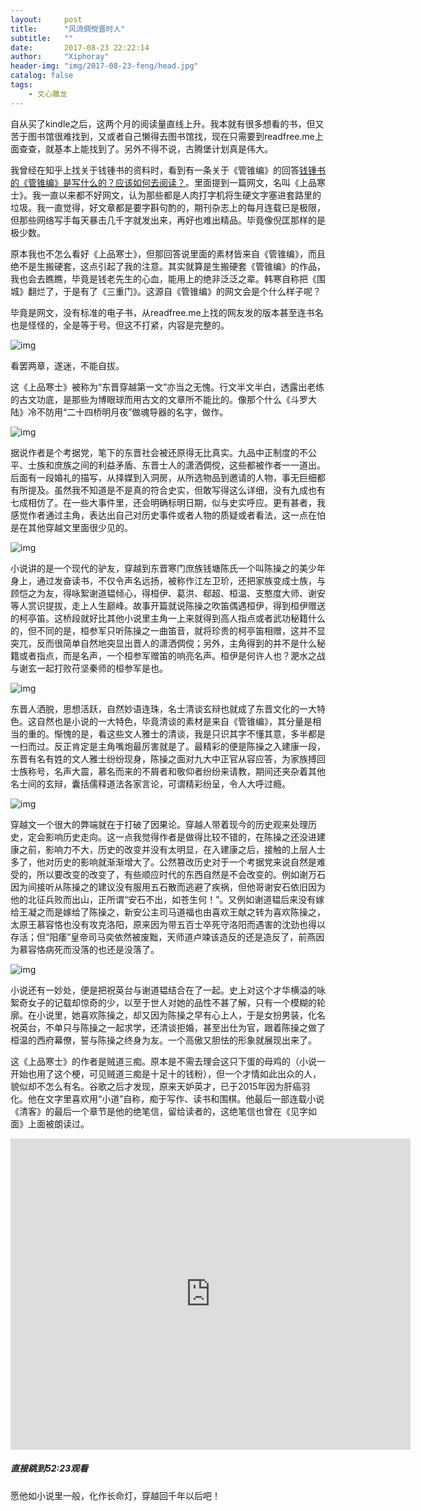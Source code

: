 ```yaml
---
layout:     post
title:      "风流倜傥晋时人"
subtitle:   "" 
date:       2017-08-23 22:22:14
author:     "Xiphoray"
header-img: "img/2017-08-23-feng/head.jpg"
catalog: false
tags:     
    - 文心雕龙
---
```









自从买了kindle之后，这两个月的阅读量直线上升。我本就有很多想看的书，但又苦于图书馆很难找到，又或者自己懒得去图书馆找，现在只需要到readfree.me上面查查，就基本上能找到了。另外不得不说，古腾堡计划真是伟大。


我曾经在知乎上找关于钱锺书的资料时，看到有一条关于《管锥编》的回答[钱锺书的《管锥编》是写什么的？应该如何去阅读？]( https://www.zhihu.com/question/21390987/answer/196415241)。里面提到一篇网文，名叫《上品寒士》。我一直以来都不好网文，认为那些都是人肉打字机将生硬文字塞进套路里的垃圾。我一直觉得，好文章都是要字斟句酌的，期刊杂志上的每月连载已是极限，但那些网络写手每天暴击几千字就发出来，再好也难出精品。毕竟像倪匡那样的是极少数。


原本我也不怎么看好《上品寒士》，但那回答说里面的素材皆来自《管锥编》，而且绝不是生搬硬套，这点引起了我的注意。其实就算是生搬硬套《管锥编》的作品，我也会去瞧瞧，毕竟是钱老先生的心血，能用上的绝非泛泛之辈。韩寒自称把《围城》翻烂了，于是有了《三重门》。这源自《管锥编》的网文会是个什么样子呢？


毕竟是网文，没有标准的电子书，从readfree.me上找的网友发的版本甚至连书名也是怪怪的，全是等于号。但这不打紧，内容是完整的。

![img](/img/2017-08-23-feng/1.png)

看罢两章，遂迷，不能自拔。


这《上品寒士》被称为“东晋穿越第一文”亦当之无愧。行文半文半白，透露出老练的古文功底，是那些为博眼球而用古文的文章所不能比的。像那个什么《斗罗大陆》冷不防用“二十四桥明月夜”做魂导器的名字，做作。

![img](/img/2017-08-23-feng/2.png)

据说作者是个考据党，笔下的东晋社会被还原得无比真实。九品中正制度的不公平、士族和庶族之间的利益矛盾、东晋士人的潇洒倜傥，这些都被作者一一道出。后面有一段婚礼的描写，从择媒到入洞房，从所选物品到邀请的人物，事无巨细都有所提及。虽然我不知道是不是真的符合史实，但敢写得这么详细，没有九成也有七成相仿了。在一些大事件里，还会明确标明日期，似与史实呼应。更有甚者，我感觉作者通过主角，表达出自己对历史事件或者人物的质疑或者看法，这一点在怕是在其他穿越文里面很少见的。

![img](/img/2017-08-23-feng/3.jpg)


小说讲的是一个现代的驴友，穿越到东晋寒门庶族钱塘陈氏一个叫陈操之的美少年身上，通过发奋读书，不仅令声名远扬，被称作江左卫玠，还把家族变成士族，与顾恺之为友，得咏絮谢道韫倾心，得桓伊、葛洪、郗超、桓温、支憨度大师、谢安等人赏识提拔，走上人生巅峰。故事开篇就说陈操之吹笛偶遇桓伊，得到桓伊赠送的柯亭笛。这桥段就好比其他小说里主角一上来就得到高人指点或者武功秘籍什么的，但不同的是，桓参军只听陈操之一曲笛音，就将珍贵的柯亭笛相赠，这并不显突兀，反而很简单自然地突显出晋人的潇洒倜傥；另外，主角得到的并不是什么秘籍或者指点，而是名声，一个桓参军赠笛的响亮名声。桓伊是何许人也？淝水之战与谢玄一起打败苻坚秦师的桓参军是也。

![img](/img/2017-08-23-feng/4.jpg)

东晋人洒脱，思想活跃，自然妙语连珠，名士清谈玄辩也就成了东晋文化的一大特色。这自然也是小说的一大特色，毕竟清谈的素材是来自《管锥编》，其分量是相当的重的。惭愧的是，看这些文人雅士的清谈，我是只识其字不懂其意，多半都是一扫而过。反正肯定是主角嘴炮最厉害就是了。最精彩的便是陈操之入建康一段，东晋有名有姓的文人雅士纷纷现身，陈操之面对九大中正官从容应答，为家族搏回士族称号，名声大震，慕名而来的不屑者和敬仰者纷纷来请教，期间还夹杂着其他名士间的玄辩，囊括儒释道法各家言论，可谓精彩纷呈，令人大呼过瘾。

![img](/img/2017-08-23-feng/5.jpg)

穿越文一个很大的弊端就在于打破了因果论。穿越人带着现今的历史观来处理历史，定会影响历史走向。这一点我觉得作者是做得比较不错的，在陈操之还没进建康之前，影响力不大，历史的改变并没有太明显，在入建康之后，接触的上层人士多了，他对历史的影响就渐渐增大了。公然篡改历史对于一个考据党来说自然是难受的，所以要改变的改变了，有些顺应时代的东西自然是不会改变的。例如谢万石因为间接听从陈操之的建议没有服用五石散而逃避了疾祸，但他哥谢安石依旧因为他的北征兵败而出山，正所谓“安石不出，如苍生何！”。又例如谢道韫后来没有嫁给王凝之而是嫁给了陈操之，新安公主司马道福也由喜欢王献之转为喜欢陈操之，太原王慕容恪也没有攻克洛阳，原来因为带五百士卒死守洛阳而遇害的沈劲也得以存活；但“阳痿”皇帝司马奕依然被废黜，天师道卢竦该造反的还是造反了，前燕因为慕容恪病死而没落的也还是没落了。

![img](/img/2017-08-23-feng/6.jpg)

小说还有一妙处，便是把祝英台与谢道韫结合在了一起。史上对这个才华横溢的咏絮奇女子的记载却惊奇的少，以至于世人对她的品性不甚了解，只有一个模糊的轮廓。在小说里，她喜欢陈操之，却又因为陈操之早有心上人，于是女扮男装，化名祝英台，不单只与陈操之一起求学，还清谈拒婚，甚至出仕为官，跟着陈操之做了桓温的西府幕僚，誓与陈操之终身为友。一个高傲又胆怯的形象就展现出来了。


这《上品寒士》的作者是贼道三痴。原本是不需去理会这只下蛋的母鸡的（小说一开始也用了这个梗，可见贼道三痴是十足十的钱粉），但一个才情如此出众的人，貌似却不怎么有名。谷歌之后才发现，原来天妒英才，已于2015年因为肝癌羽化。他在文字里喜欢用“小道”自称，痴于写作、读书和围棋。他最后一部连载小说《清客》的最后一个章节是他的绝笔信，留给读者的，这绝笔信也曾在《见字如面》上面被朗读过。


<iframe frameborder="0" width="640" height="498" src="https://v.qq.com/iframe/player.html?vid=u00223v4ic0&tiny=0&auto=0" allowfullscreen></iframe>



##### 直接跳到52:23观看


愿他如小说里一般，化作长命灯，穿越回千年以后吧！

